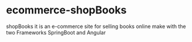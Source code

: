 # ecommerce-shopBooks
shopBooks it is an e-commerce site for selling books online make with the two Frameworks SpringBoot and Angular
